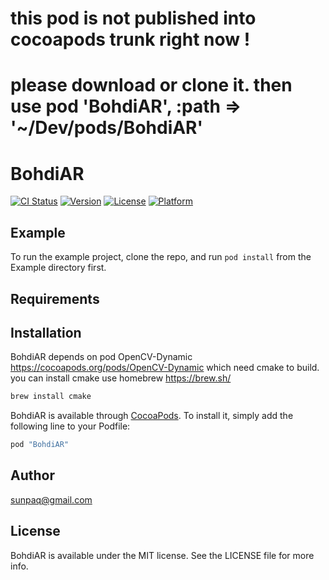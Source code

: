 # this pod is not published into cocoapods trunk right now !
# please download or clone it. then use pod 'BohdiAR', :path => '~/Dev/pods/BohdiAR'

# BohdiAR

[![CI Status](http://img.shields.io/travis/sunpaq/BohdiAR.svg?style=flat)](https://travis-ci.org/sunpaq/BohdiAR)
[![Version](https://img.shields.io/cocoapods/v/BohdiAR.svg?style=flat)](http://cocoapods.org/pods/BohdiAR)
[![License](https://img.shields.io/cocoapods/l/BohdiAR.svg?style=flat)](http://cocoapods.org/pods/BohdiAR)
[![Platform](https://img.shields.io/cocoapods/p/BohdiAR.svg?style=flat)](http://cocoapods.org/pods/BohdiAR)

## Example

To run the example project, clone the repo, and run `pod install` from the Example directory first.

## Requirements

## Installation

BohdiAR depends on pod OpenCV-Dynamic
https://cocoapods.org/pods/OpenCV-Dynamic
which need cmake to build.
you can install cmake use homebrew https://brew.sh/

```ruby
brew install cmake
```

BohdiAR is available through [CocoaPods](http://cocoapods.org). To install
it, simply add the following line to your Podfile:

```ruby
pod "BohdiAR"
```

## Author

sunpaq@gmail.com

## License

BohdiAR is available under the MIT license. See the LICENSE file for more info.

